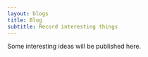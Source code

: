 ```yaml
---
layout: blogs
title: Blog
subtitle: Record interesting things
---
```


Some interesting ideas will be published here. 


